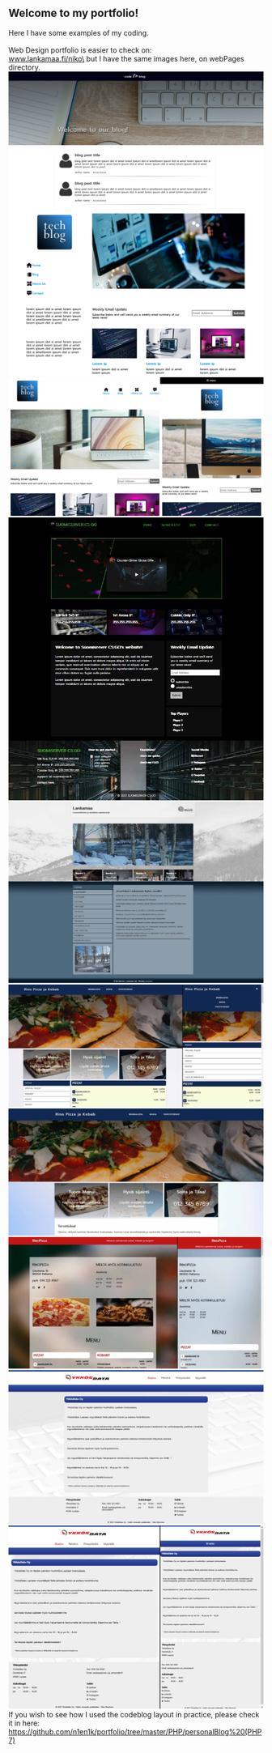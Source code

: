 ## Welcome to my portfolio!

Here I have some examples of my coding.\
\
Web Design portfolio is easier to check on:\
www.lankamaa.fi/niko\
but I have the same images here, on webPages directory.\
![My Image](portfolioImages/codeblog.jpg)
![My Image](portfolioImages/techBlog1.jpg)
![My Image](portfolioImages/techBlog2.jpg)
![My Image](portfolioImages/suomiservu2.jpg)
![My Image](portfolioImages/lanka1.jpg)
![My Image](portfolioImages/portfolioRinoPazzo.jpg)
![My Image](portfolioImages/rinopizza.jpg)
![My Image](portfolioImages/rinopizzasimple.jpg)
![My Image](portfolioImages/ydNewLayout1.jpg)
![My Image](portfolioImages/ydNewLayoutMobile.jpg)\
If you wish to see how I used the codeblog layout in practice, please check it in here:\
https://github.com/n1en1k/portfolio/tree/master/PHP/personalBlog%20(PHP7)
